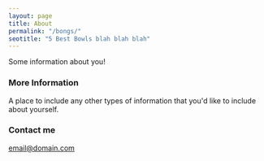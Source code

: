 ```yaml
---
layout: page
title: About
permalink: "/bongs/"
seotitle: "5 Best Bowls blah blah blah"
---
```


Some information about you!

### More Information

A place to include any other types of information that you'd like to include about yourself.

### Contact me

[email@domain.com](mailto:email@domain.com)